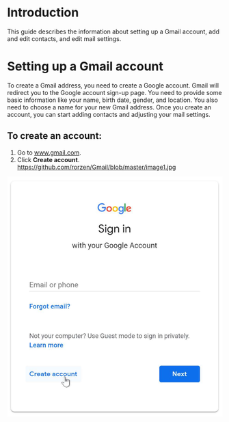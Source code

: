 # Introduction 

This guide describes the information about setting up a Gmail account, add and edit contacts, and edit mail settings.

# Setting up a Gmail account 

To create a Gmail address, you need to create a Google account. Gmail will redirect you to the Google account sign-up page. You need to provide some basic information like your name, birth date, gender, and location. You also need to choose a name for your new Gmail address. Once you create an account, you can start adding contacts and adjusting your mail settings. 

## To create an account: 
1. Go to www.gmail.com. 
2. Click **Create account**.
https://github.com/rorzen/Gmail/blob/master/image1.jpg

![Image](https://github.com/rorzen/Gmail/blob/master/image1.jpg)
